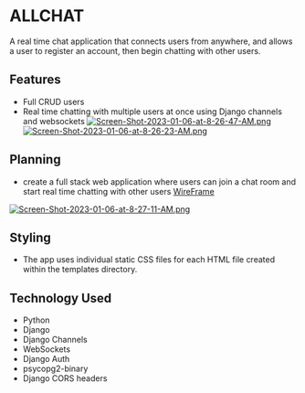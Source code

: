 # ALLCHAT
A real time chat application that connects users from anywhere, and allows a user to register an account, then begin chatting with other users.

## Features
 - Full CRUD users
 - Real time chatting with multiple users at once using Django channels and websockets
[![Screen-Shot-2023-01-06-at-8-26-47-AM.png](https://i.postimg.cc/h4MwHWQN/Screen-Shot-2023-01-06-at-8-26-47-AM.png)](https://postimg.cc/z3b0gQjk)
[![Screen-Shot-2023-01-06-at-8-26-23-AM.png](https://i.postimg.cc/LX2CbN9H/Screen-Shot-2023-01-06-at-8-26-23-AM.png)](https://postimg.cc/Y4Dz4NLV)


## Planning
 - create a full stack web application where users can join a chat room and start real time chatting with other users
[WireFrame](https://wireframe.cc/rdpBXw)

[![Screen-Shot-2023-01-06-at-8-27-11-AM.png](https://i.postimg.cc/9QPynVr7/Screen-Shot-2023-01-06-at-8-27-11-AM.png)](https://postimg.cc/FYRfYMbr)

## Styling
 - The app uses individual static CSS files for each HTML file created within the templates directory.

## Technology Used
 - Python
 - Django
 - Django Channels
 - WebSockets
 - Django Auth
 - psycopg2-binary
 - Django CORS headers